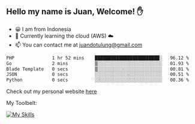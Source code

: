 ## Hello my name is Juan, Welcome! ✋

- 😀 I am from Indonesia
- 📖 Currently learning the cloud (AWS) ☁️
- 📫 You can contact me at juandotulung@gmail.com

<!--START_SECTION:waka-->

```txt
PHP              1 hr 52 mins    ████████████████████████░   96.12 %
Go               2 mins          ▒░░░░░░░░░░░░░░░░░░░░░░░░   01.93 %
Blade Template   0 secs          ▒░░░░░░░░░░░░░░░░░░░░░░░░   00.81 %
JSON             0 secs          ░░░░░░░░░░░░░░░░░░░░░░░░░   00.51 %
Python           0 secs          ░░░░░░░░░░░░░░░░░░░░░░░░░   00.36 %
```

<!--END_SECTION:waka-->

Check out my personal website [here](https://juanchristian.com)

My Toolbelt:

[![My Skills](https://skillicons.dev/icons?i=go,js,ts,nodejs,express,react,nextjs,vue,tailwind,vite,html,css,python,php,aws,bash,linux,postgres,mysql,redis,kafka,docker,vercel,netlify,vscode,figma)](https://skillicons.dev)

